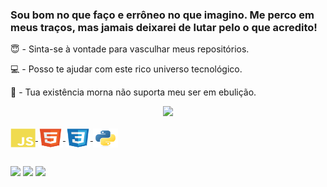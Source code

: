### Sou bom no que faço e errôneo no que imagino. Me perco em meus traços, mas jamais deixarei de lutar pelo o que acredito!

😇 - Sinta-se à vontade para vasculhar meus repositórios.

💻 - Posso te ajudar com este rico universo tecnológico.

💭 - Tua existência morna não suporta meu ser em ebulição.


<div align="center">
  <a href="https://github.com/gabrielcarvalhodias">
  <img height="180em" src="https://github-readme-stats.vercel.app/api/top-langs/?username=gabrielcarvalhodias&layout=compact&langs_count=7&theme=dark"/>
</div>

<div style="display: inline_block"><br>
  <img align="center" alt="gab-Js" height="30" width="40" src="https://raw.githubusercontent.com/devicons/devicon/master/icons/javascript/javascript-plain.svg">
  <img align="center" alt="gab-HTML" height="30" width="40" src="https://raw.githubusercontent.com/devicons/devicon/master/icons/html5/html5-original.svg">
  <img align="center" alt="gab-CSS" height="30" width="40" src="https://raw.githubusercontent.com/devicons/devicon/master/icons/css3/css3-original.svg">
  <img align="center" alt="gab-Python" height="30" width="40" src="https://raw.githubusercontent.com/devicons/devicon/master/icons/python/python-original.svg">
</div>

##

<div> 
  <a href="https://www.instagram.com/_.gabrieldiaz/" target="_blank"><img src="https://img.shields.io/badge/-Instagram-%23E4405F?style=for-the-badge&logo=instagram&logoColor=white" target="_blank"></a>
  <a href = "https://www.facebook.com/profile.php?id=100010468188714"><img src="https://img.shields.io/badge/Facebook-1877F2?style=for-the-badge&logo=facebook&logoColor=white" target="_blank"></a>
  <a href="https://twitter.com/gbieldias" target="_blank"><img src="https://img.shields.io/badge/Twitter-1DA1F2?style=for-the-badge&logo=twitter&logoColor=white" target="_blank"></a> 
</div>
